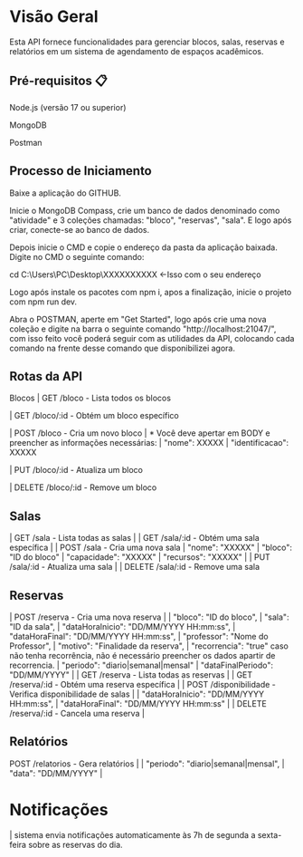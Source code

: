 # Visão Geral

Esta API fornece funcionalidades para gerenciar blocos, salas, reservas e relatórios em um sistema de agendamento de espaços acadêmicos.

## Pré-requisitos 📋

Node.js (versão 17 ou superior)

MongoDB

Postman

## Processo de Iniciamento

Baixe a aplicação do GITHUB.

Inicie o MongoDB Compass, crie um banco de dados denominado como "atividade" e 3 coleções chamadas: "bloco", 
"reservas", "sala". E logo após criar, conecte-se ao banco de dados.

Depois inicie o CMD e copie o endereço da pasta da aplicação baixada. Digite no CMD o seguinte comando:

cd C:\Users\PC\Desktop\XXXXXXXXXX  <-Isso com o seu endereço

Logo após instale os pacotes com npm i, apos a finalização, inicie o projeto com npm run dev.

Abra o POSTMAN, aperte em "Get Started", logo após crie uma nova coleção e digite na barra o seguinte comando "http://localhost:21047/", com isso feito você poderá seguir com as utilidades da API, colocando cada comando na frente desse comando que disponibilizei agora.

## Rotas da API
Blocos
| GET /bloco - Lista todos os blocos

| GET /bloco/:id - Obtém um bloco específico

| POST /bloco - Cria um novo bloco
| * Você deve apertar em BODY e preencher as informações necessárias:
| "nome": XXXXX
| "identificacao": XXXXX

| PUT /bloco/:id - Atualiza um bloco

| DELETE /bloco/:id - Remove um bloco
## Salas
| GET /sala - Lista todas as salas
|
| GET /sala/:id - Obtém uma sala específica
|
| POST /sala - Cria uma nova sala
| "nome": "XXXXX"
| "bloco": "ID do bloco"
| "capacidade": "XXXXX"
| "recursos": "XXXXX"
|
| PUT /sala/:id - Atualiza uma sala
|
| DELETE /sala/:id - Remove uma sala
## Reservas
| POST /reserva - Cria uma nova reserva
|
|  "bloco": "ID do bloco",
|  "sala": "ID da sala",
|  "dataHoraInicio": "DD/MM/YYYY HH:mm:ss",
|  "dataHoraFinal": "DD/MM/YYYY HH:mm:ss",
|  "professor": "Nome do Professor",
|  "motivo": "Finalidade da reserva",
|  "recorrencia": "true" caso não tenha recorrência, não é necessário preencher os dados apartir de recorrencia.
|  "periodo": "diario|semanal|mensal"
|  "dataFinalPeriodo": "DD/MM/YYYY"
|
| GET /reserva - Lista todas as reservas
| 
| GET /reserva/:id - Obtém uma reserva específica
|
| POST /disponibilidade - Verifica disponibilidade de salas
|
| "dataHoraInicio": "DD/MM/YYYY HH:mm:ss",
| "dataHoraFinal": "DD/MM/YYYY HH:mm:ss"
|
| DELETE /reserva/:id - Cancela uma reserva
|
## Relatórios
POST /relatorios - Gera relatórios
|
| "periodo": "diario|semanal|mensal",
| "data": "DD/MM/YYYY"
|
# Notificações
| sistema envia notificações automaticamente às 7h de segunda a sexta-feira sobre as reservas do dia.